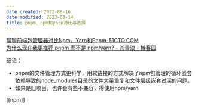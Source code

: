 ```yaml
---
date created: 2022-08-16
date modified: 2023-03-14
title: pnpm、npm和yarn对比与选择
---
```


[聊聊前端包管理器对比Npm、Yarn和Pnpm-51CTO.COM](https://www.51cto.com/article/702067.html)  
[为什么现在我更推荐 pnpm 而不是 npm/yarn? - 苍青浪 - 博客园](https://www.cnblogs.com/cangqinglang/p/14448329.html)

结论：

- pnpm的文件管理方式更科学，用软链接的方式解决了npm包管理的循环嵌套依赖导致的node_modules目录的文件大量重复和文件层级嵌套过深的问题。
- 如果是旧项目，也许会有些不兼容，得使用npm/yarn

[[npm]]
